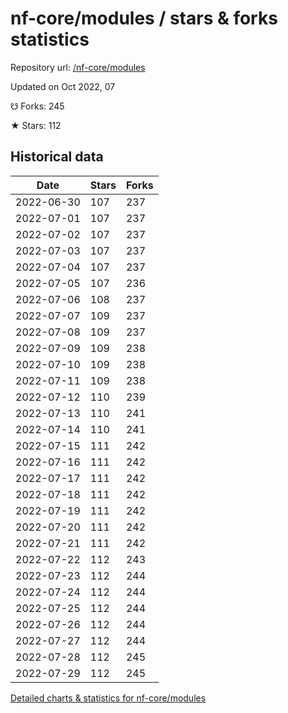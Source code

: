 # nf-core/modules / stars & forks statistics

Repository url: [/nf-core/modules](https://github.com/nf-core/modules)

Updated on Oct 2022, 07

☋ Forks: 245

★ Stars: 112

## Historical data
| Date | Stars | Forks |
|------|-------|-------|
| 2022-06-30 | 107 | 237 | 
| 2022-07-01 | 107 | 237 | 
| 2022-07-02 | 107 | 237 | 
| 2022-07-03 | 107 | 237 | 
| 2022-07-04 | 107 | 237 | 
| 2022-07-05 | 107 | 236 | 
| 2022-07-06 | 108 | 237 | 
| 2022-07-07 | 109 | 237 | 
| 2022-07-08 | 109 | 237 | 
| 2022-07-09 | 109 | 238 | 
| 2022-07-10 | 109 | 238 | 
| 2022-07-11 | 109 | 238 | 
| 2022-07-12 | 110 | 239 | 
| 2022-07-13 | 110 | 241 | 
| 2022-07-14 | 110 | 241 | 
| 2022-07-15 | 111 | 242 | 
| 2022-07-16 | 111 | 242 | 
| 2022-07-17 | 111 | 242 | 
| 2022-07-18 | 111 | 242 | 
| 2022-07-19 | 111 | 242 | 
| 2022-07-20 | 111 | 242 | 
| 2022-07-21 | 111 | 242 | 
| 2022-07-22 | 112 | 243 | 
| 2022-07-23 | 112 | 244 | 
| 2022-07-24 | 112 | 244 | 
| 2022-07-25 | 112 | 244 | 
| 2022-07-26 | 112 | 244 | 
| 2022-07-27 | 112 | 244 | 
| 2022-07-28 | 112 | 245 | 
| 2022-07-29 | 112 | 245 | 


[Detailed charts & statistics for nf-core/modules](https://reviewgithub.com/rep/nf-core/modules)
